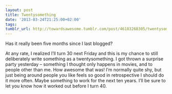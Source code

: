 ```yaml
---
layout: post
title: Twentysomething
date: '2013-03-24T21:25:00+02:00'
tags:
tumblr_url: http://towardsawesome.tumblr.com/post/46183268305/twentysomething
---
```

Has it really been five months since I last blogged?

At any rate, I realized I’ll turn 30 next Friday and this is my chance to still deliberately write something as a twentysomething. I got thrown a surprise party yesterday – something I thought only happens in movies, and to people other than me. How awesome that was! I’m normally quite shy, but just being around people you like feels so good in retrospective I should do it more often. Maybe something to work for the next ten years. I’ll be sure to let you know how it worked out before I turn 40.
